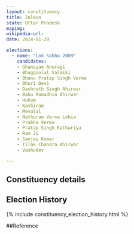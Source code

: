 ```yaml
---
layout: constituency
title: Jalaun
state: Uttar Pradesh
mapimg: 
wikipedia-url: 
date: 2014-01-29

elections: 
  - name: "Lok Sabha 2009"
    candidates: 
    - Ghansyam Anuragi 
    - Bhaggoolal Valmiki 
    - Bhanu Pratap Singh Verma 
    - Bhuri Devi 
    - Dashrath Singh Ahirwar 
    - Babu Ramadhin Ahirwar 
    - Hukum 
    - Kashiram 
    - Mevalal 
    - Nathuram Verma Lohia 
    - Prabha Verma 
    - Pratap Singh Kathariya 
    - Ram Ji 
    - Sanjay Kumar 
    - Tilak Chandra Ahirwar 
    - Vashudev 

---
```

## Constituency details


## Election History
{% include constituency_election_history.html %}

##Reference
